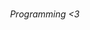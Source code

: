 <p align="center">
	<br/>
	<i>Programming <3</i>
	<img alt="" src="./imgs/Something_Wrong.jpg">
</p>
